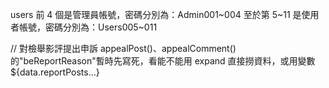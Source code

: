 users 前 4 個是管理員帳號，密碼分別為：Admin001~004
至於第 5~11 是使用者帳號，密碼分別為：Users005~011

// 對檢舉影評提出申訴
appealPost()、appealComment()的"beReportReason"暫時先寫死，看能不能用 expand 直接撈資料，或用變數${data.reportPosts...}
